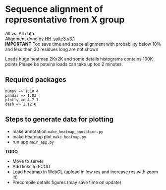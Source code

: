 # Sequence alignment of representative from X group

All vs. All data.  
 Alignment done by [HH-suite3 v3.1](https://github.com/soedinglab/hh-suite7)  
**IMPORTANT** Too save time and space alignment with probability below 10% and less then 30 residues long are not shown

Loads huge heatmap 2Kx2K and some details histograms contains 100K points Please be pateins loads can take up too 2 minutes.  

## Required packages 
`numpy => 1.18.4`  
`pandas => 1.03`  
`plotly => 4.7.1`   
`dash => 1.12.0` 

## Steps to generate data for plotting 
- make annotation `make_heatmap_anotation.py`  
- make heatmap plot `make_heatmap.py`  
- run app `main_app.py`  


**TODO**
- Move to server
- Add links to ECOD 
- Load heatmap in WebGL (upload in low res and increase res with zoom in)
- Precompile details figures (may save time on update)